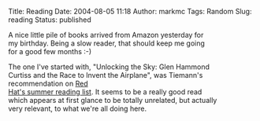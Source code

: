 Title: Reading
Date: 2004-08-05 11:18
Author: markmc
Tags: Random
Slug: reading
Status: published

A nice little pile of books arrived from Amazon yesterday for  
my birthday. Being a slow reader, that should keep me going  
for a good few months :-)

The one I've started with, "Unlocking the Sky: Glen Hammond  
Curtiss and the Race to Invent the Airplane", was Tiemann's  
recommendation on [Red  
Hat's summer reading list](http://www.redhat.com/mktg/summer_read). It
seems to be a really good read  
which appears at first glance to be totally unrelated, but actually  
very relevant, to what we're all doing here.

